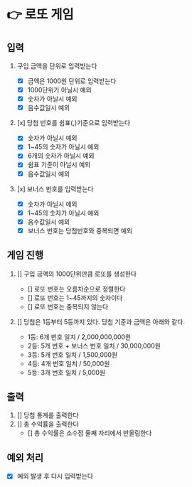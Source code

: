 # 👉 로또 게임

## 입력

1. 구입 금액을 단위로 입력받는다

   - [x] 금액은 1000원 단위로 입력받는다
   - [x] 1000단위가 아닐시 예외
   - [x] 숫자가 아닐시 예외
   - [x] 음수값일시 예외

2. [x] 당첨 번호를 쉼표(,)기준으로 입력받는다

   - [x] 숫자가 아닐시 예외
   - [x] 1~45의 숫자가 아닐시 예외
   - [x] 6개의 숫자가 아닐시 예외
   - [x] 쉼표 기준이 아닐시 예외
   - [x] 음수값일시 예외

3. [x] 보너스 번호를 입력받는다

   - [x] 숫자가 아닐시 예외
   - [x] 1~45의 숫자가 아닐시 예외
   - [x] 음수값일시 예외
   - [x] 보너스 번호는 당첨번호와 중복되면 예외

## 게임 진행

1. [] 구입 금액의 1000단위만큼 로또를 생성한다

   - [] 로또 번호는 오름차순으로 정렬한다
   - [] 로또 번호는 1~45까지의 숫자이다
   - [] 로또 번호는 중복되지 않는다

2. [] 당첨은 1등부터 5등까지 있다. 당첨 기준과 금액은 아래와 같다.

   - 1등: 6개 번호 일치 / 2,000,000,000원
   - 2등: 5개 번호 + 보너스 번호 일치 / 30,000,000원
   - 3등: 5개 번호 일치 / 1,500,000원
   - 4등: 4개 번호 일치 / 50,000원
   - 5등: 3개 번호 일치 / 5,000원

## 출력

1. [] 당첨 통계를 출력한다
2. [] 총 수익률을 출력한다
   - [] 총 수익률은 소수점 둘째 자리에서 반올림한다

## 예외 처리

- [x] 예외 발생 후 다시 입력받는다
